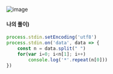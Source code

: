 ![image](https://user-images.githubusercontent.com/87289383/131509474-a1fab347-a621-4beb-9653-db92b2483033.png)

#### 나의 풀이)
```javascript
process.stdin.setEncoding('utf8')
process.stdin.on('data', data => {
    const n = data.split(" ")
    for(var i=0; i<n[1]; i++)
        console.log('*'.repeat(n[0]))
})
```
